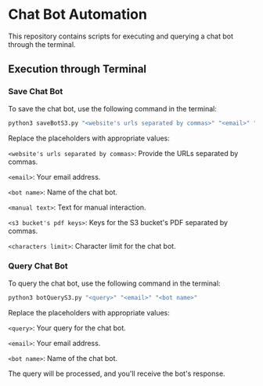 # Chat Bot Automation

This repository contains scripts for executing and querying a chat bot through the terminal.

## Execution through Terminal

### Save Chat Bot

To save the chat bot, use the following command in the terminal:

```bash
python3 saveBotS3.py "<website's urls separated by commas>" "<email>" "<bot name>" "<manual text>" "<s3 bucket's pdf keys>" "<characters limit>"
```

Replace the placeholders with appropriate values:

`<website's urls separated by commas>`: Provide the URLs separated by commas.

`<email>`: Your email address.

`<bot name>`: Name of the chat bot.

`<manual text>`: Text for manual interaction.

`<s3 bucket's pdf keys>`: Keys for the S3 bucket's PDF separated by commas.

`<characters limit>`: Character limit for the chat bot.

### Query Chat Bot

To query the chat bot, use the following command in the terminal:

```bash
python3 botQueryS3.py "<query>" "<email>" "<bot name>"
```

Replace the placeholders with appropriate values:

`<query>`: Your query for the chat bot.

`<email>`: Your email address.

`<bot name>`: Name of the chat bot.


The query will be processed, and you'll receive the bot's response.
